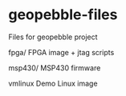 geopebble-files
===============

Files for geopebble project

fpga/		FPGA image + jtag scripts

msp430/		MSP430 firmware

vmlinux		Demo Linux image

